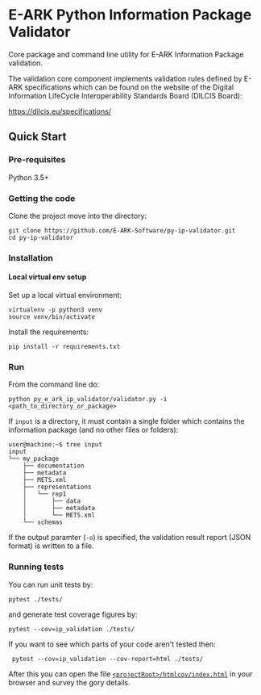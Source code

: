 E-ARK Python Information Package Validator
=========================

Core package and command line utility for E-ARK Information Package validation.

The validation core component implements validation rules defined by E-ARK specifications which can be found on the
website of the Digital Information LifeCycle Interoperability Standards Board (DILCIS Board):

https://dilcis.eu/specifications/

Quick Start
-----------
### Pre-requisites
Python 3.5+ 

### Getting the code
Clone the project move into the directory:

```shell
git clone https://github.com/E-ARK-Software/py-ip-validator.git
cd py-ip-validator
```

### Installation

#### Local virtual env setup
Set up a local virtual environment:

```shell
virtualenv -p python3 venv
source venv/bin/activate
```

Install the requirements:

```shell
pip install -r requirements.txt
```

### Run

From the command line do:

```shell
python py_e_ark_ip_validator/validator.py -i <path_to_directory_or_package>
```

If `input` is a directory, it must contain a single folder which contains the information package (and no other files or folders):

```shell
user@machine:~$ tree input
input
└── my_package
    ├── documentation
    ├── metadata
    ├── METS.xml
    ├── representations
    │   └── rep1
    │       ├── data
    │       ├── metadata
    │       └── METS.xml
    └── schemas
```

If the output paramter (`-o`) is specified, the validation result report (JSON format) is written to a file. 

### Running tests

You can run unit tests by:

    pytest ./tests/

and generate test coverage figures by:

    pytest --cov=ip_validation ./tests/

If you want to see which parts of your code aren't tested then:

     pytest --cov=ip_validation --cov-report=html ./tests/

After this you can open the file [`<projectRoot>/htmlcov/index.html`](./htmlcov/index.html) in your browser and survey the gory details.
